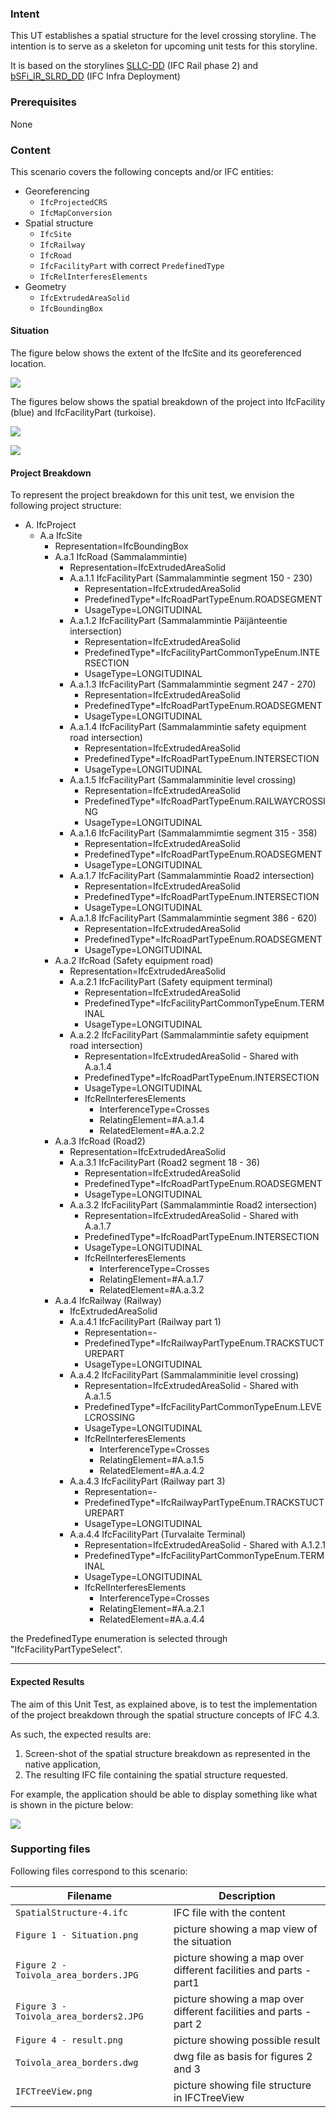 ### Intent

This UT establishes a spatial structure for the level crossing storyline. The intention is to serve as a skeleton for upcoming unit tests for this storyline.

It is based on the storylines [SLLC-DD](https://app.box.com/folder/119147119179?s=q1x0vz7yqq7otrlet7dm2dx4u44s8fks) (IFC Rail phase 2) and [bSFi_IR_SLRD_DD](https://app.box.com/folder/122373280942?s=x9q3q62tcc77hdqpdw0vjncj7bg3byay) (IFC Infra Deployment)

### Prerequisites

None

### Content

This scenario covers the following concepts and/or IFC entities:

- Georeferencing
    - `IfcProjectedCRS`
    - `IfcMapConversion`
- Spatial structure
    - `IfcSite`
    - `IfcRailway`
    - `IfcRoad`
    - `IfcFacilityPart` with correct `PredefinedType`
    - `IfcRelInterferesElements`
- Geometry
    - `IfcExtrudedAreaSolid`
    - `IfcBoundingBox`

#### Situation

The figure below shows the extent of the IfcSite and its georeferenced location.

![](./Figure%201%20-%20Situation.PNG)

The figures below shows the spatial breakdown of the project into IfcFacility (blue) and IfcFacilityPart (turkoise).

![](./Figure%202%20-%20Toivola_area_borders.JPG)

![](./Figure%203%20-%20Toivola_area_borders2.JPG)

#### Project Breakdown

To represent the project breakdown for this unit test, we envision the following project structure:

- A. IfcProject
    - A.a IfcSite 
        - Representation=IfcBoundingBox
        - A.a.1 IfcRoad (Sammalammintie)
            - Representation=IfcExtrudedAreaSolid
            - A.a.1.1 IfcFacilityPart (Sammalammintie segment 150 - 230)
                - Representation=IfcExtrudedAreaSolid
                - PredefinedType*=IfcRoadPartTypeEnum.ROADSEGMENT
                - UsageType=LONGITUDINAL
            - A.a.1.2 IfcFacilityPart (Sammalammintie Päijänteentie intersection)
                - Representation=IfcExtrudedAreaSolid
                - PredefinedType*=IfcFacilityPartCommonTypeEnum.INTERSECTION
                - UsageType=LONGITUDINAL
            - A.a.1.3 IfcFacilityPart (Sammalammintie segment 247 - 270)
                - Representation=IfcExtrudedAreaSolid
                - PredefinedType*=IfcRoadPartTypeEnum.ROADSEGMENT
                - UsageType=LONGITUDINAL
            - A.a.1.4 IfcFacilityPart (Sammalammintie safety equipment road intersection)
                - Representation=IfcExtrudedAreaSolid
                - PredefinedType*=IfcRoadPartTypeEnum.INTERSECTION
                - UsageType=LONGITUDINAL
            - A.a.1.5 IfcFacilityPart (Sammalamminitie level crossing)
                - Representation=IfcExtrudedAreaSolid
                - PredefinedType*=IfcRoadPartTypeEnum.RAILWAYCROSSING
                - UsageType=LONGITUDINAL
            - A.a.1.6 IfcFacilityPart (Sammalammimtie segment 315 - 358)
                - Representation=IfcExtrudedAreaSolid
                - PredefinedType*=IfcRoadPartTypeEnum.ROADSEGMENT
                - UsageType=LONGITUDINAL
            - A.a.1.7 IfcFacilityPart (Sammalammintie Road2 intersection)
                - Representation=IfcExtrudedAreaSolid
                - PredefinedType*=IfcRoadPartTypeEnum.INTERSECTION
                - UsageType=LONGITUDINAL
            - A.a.1.8 IfcFacilityPart (Sammalammintie segment 386 - 620)
                - Representation=IfcExtrudedAreaSolid
                - PredefinedType*=IfcRoadPartTypeEnum.ROADSEGMENT
                - UsageType=LONGITUDINAL
        - A.a.2 IfcRoad (Safety equipment road)
            - Representation=IfcExtrudedAreaSolid
            - A.a.2.1 IfcFacilityPart (Safety equipment terminal)
                - Representation=IfcExtrudedAreaSolid
                - PredefinedType*=IfcFacilityPartCommonTypeEnum.TERMINAL
                - UsageType=LONGITUDINAL
            - A.a.2.2 IfcFacilityPart (Sammalammintie safety equipment road intersection)
                - Representation=IfcExtrudedAreaSolid - Shared with A.a.1.4
                - PredefinedType*=IfcRoadPartTypeEnum.INTERSECTION
                - UsageType=LONGITUDINAL
                - IfcRelInterferesElements
                    - InterferenceType=Crosses
                    - RelatingElement=#A.a.1.4
                    - RelatedElement=#A.a.2.2
        - A.a.3 IfcRoad (Road2)
            - Representation=IfcExtrudedAreaSolid
            - A.a.3.1 IfcFacilityPart (Road2 segment 18 - 36)
                - Representation=IfcExtrudedAreaSolid
                - PredefinedType*=IfcRoadPartTypeEnum.ROADSEGMENT
                - UsageType=LONGITUDINAL
            - A.a.3.2 IfcFacilityPart (Sammalammintie Road2 intersection)
                - Representation=IfcExtrudedAreaSolid - Shared with A.a.1.7
                - PredefinedType*=IfcRoadPartTypeEnum.INTERSECTION
                - UsageType=LONGITUDINAL
                - IfcRelInterferesElements
                    - InterferenceType=Crosses
                    - RelatingElement=#A.a.1.7
                    - RelatedElement=#A.a.3.2
        - A.a.4 IfcRailway (Railway)
            - IfcExtrudedAreaSolid
            - A.a.4.1 IfcFacilityPart (Railway part 1)
                - Representation=-
                - PredefinedType*=IfcRailwayPartTypeEnum.TRACKSTUCTUREPART
                - UsageType=LONGITUDINAL
            - A.a.4.2 IfcFacilityPart (Sammalamminitie level crossing)
                - Representation=IfcExtrudedAreaSolid - Shared with A.a.1.5
                - PredefinedType*=IfcFacilityPartCommonTypeEnum.LEVELCROSSING
                - UsageType=LONGITUDINAL
                - IfcRelInterferesElements
                    - InterferenceType=Crosses
                    - RelatingElement=#A.a.1.5
                    - RelatedElement=#A.a.4.2
            - A.a.4.3 IfcFacilityPart (Railway part 3)
                - Representation=-
                - PredefinedType*=IfcRailwayPartTypeEnum.TRACKSTUCTUREPART
                - UsageType=LONGITUDINAL
            - A.a.4.4 IfcFacilityPart (Turvalaite Terminal)
                - Representation=IfcExtrudedAreaSolid - Shared with A.1.2.1
                - PredefinedType*=IfcFacilityPartCommonTypeEnum.TERMINAL
                - UsageType=LONGITUDINAL
                - IfcRelInterferesElements
                    - InterferenceType=Crosses
                    - RelatingElement=#A.a.2.1
                    - RelatedElement=#A.a.4.4

the PredefinedType enumeration is selected through "IfcFacilityPartTypeSelect".

---

#### Expected Results

The aim of this Unit Test, as explained above, is to test the implementation of the project breakdown through the spatial structure concepts of IFC 4.3.

As such, the expected results are:

1. Screen-shot of the spatial structure breakdown as represented in the native application,
2. The resulting IFC file containing the spatial structure requested.

For example, the application should be able to display something like what is shown in the picture below: 

![](./Figure%204%20-%20result.png)

### Supporting files

Following files correspond to this scenario:

| Filename                               | Description                                                  |
| -------------------------------------- | ------------------------------------------------------------ |
| `SpatialStructure-4.ifc`               | IFC file with the content                                    |
| `Figure 1 - Situation.png`             | picture showing a map view of the situation                  |
| `Figure 2 - Toivola_area_borders.JPG`  | picture showing a map over different facilities and parts - part1 |
| `Figure 3 - Toivola_area_borders2.JPG` | picture showing a map over different facilities and parts - part 2 |
| `Figure 4 - result.png`                | picture showing possible result                              |
| `Toivola_area_borders.dwg`             | dwg file as basis for figures 2 and 3                        |
| `IFCTreeView.png`                      | picture showing file structure in IFCTreeView                |
